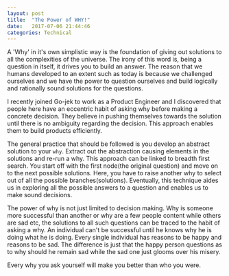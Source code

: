 ```yaml
---
layout: post
title:  "The Power of WHY!"
date:   2017-07-06 21:44:46
categories: Technical
---
```

A 'Why' in it's own simplistic way is the foundation of giving out solutions to all the complexities of the universe. The irony of this word is, being a question in itself, it drives you to build an answer. The reason that we humans developed to an extent such as today is because we challenged ourselves and we have the power to question ourselves and build logically and rationally sound solutions for the questions.

I recently joined Go-jek to work as a Product Engineer and I discovered that people here have an eccentric habit of asking why before making a concrete decision. They believe in pushing themselves towards the solution until there is no ambiguity regarding the decision. This approach enables them to build products efficiently.

The general practice that should be followed is you develop an abstract solution to your `why`. Extract out the abstraction causing elements in the solutions and re-run a why. This approach can be linked to breadth first search. You start off with the first node(the original question) and move on to the next possible solutions. Here, you have to raise another why to select out of all the possible branches(solutions). Eventually, this technique aides us in exploring all the possible answers to a question and enables us to make sound decisions.

The power of why is not just limited to decision making. Why is someone more successful than another or why are a few people content while others are sad etc, the solutions to all such questions can be traced to the habit of asking a why. An individual can't be successful until he knows why he is doing what he is doing. Every single individual has reasons to be happy and reasons to be sad. The difference is just that the happy person questions as to why should he remain sad while the sad one just glooms over his misery.

Every why you ask yourself will make you better than who you were.

[jekyll]:      http://jekyllrb.com
[jekyll-gh]:   https://github.com/jekyll/aayush2610
[jekyll-help]: https://github.com/jekyll/jekyll-help
